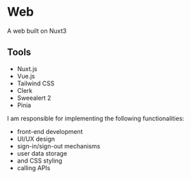 # Web
A web built on Nuxt3

## Tools
* Nuxt.js
* Vue.js
* Tailwind CSS
* Clerk
* Sweealert 2
* Pinia

I am responsible for implementing the following functionalities: 
* front-end development
* UI/UX design
* sign-in/sign-out mechanisms
* user data storage
* and CSS styling
* calling APIs
